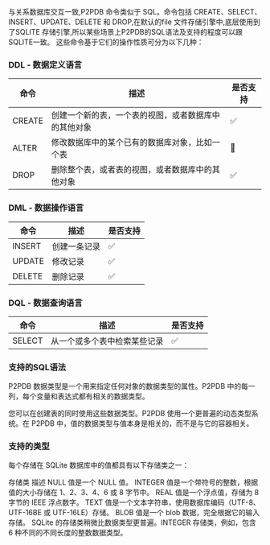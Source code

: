 
与关系数据库交互一致,P2PDB 命令类似于 SQL。命令包括 CREATE、SELECT、INSERT、UPDATE、DELETE 和 DROP,在默认的file 文件存储引擎中,底层使用到了SQLITE 存储引擎,所以某些场景上P2PDB的SQL语法及支持的程度可以跟SQLITE一致。
这些命令基于它们的操作性质可分为以下几种：

### DDL - 数据定义语言
命令|描述|是否支持
-|-|-
CREATE|创建一个新的表，一个表的视图，或者数据库中的其他对象|:white_check_mark:
ALTER|修改数据库中的某个已有的数据库对象，比如一个表|:black_square_button: 
DROP|删除整个表，或者表的视图，或者数据库中的其他对象|:white_check_mark:

### DML - 数据操作语言
命令|描述|是否支持
-|-|-
INSERT|创建一条记录|:white_check_mark:
UPDATE|修改记录|:white_check_mark:
DELETE|删除记录|:white_check_mark:


### DQL - 数据查询语言
命令|描述|是否支持
-|-|-
SELECT|从一个或多个表中检索某些记录|:white_check_mark:



### 支持的SQL语法

P2PDB 数据类型是一个用来指定任何对象的数据类型的属性。P2PDB 中的每一列，每个变量和表达式都有相关的数据类型。

您可以在创建表的同时使用这些数据类型。P2PDB 使用一个更普遍的动态类型系统。在 P2PDB 中，值的数据类型与值本身是相关的，而不是与它的容器相关。

### 支持的类型
每个存储在 SQLite 数据库中的值都具有以下存储类之一：

存储类	描述
NULL	值是一个 NULL 值。
INTEGER	值是一个带符号的整数，根据值的大小存储在 1、2、3、4、6 或 8 字节中。
REAL	值是一个浮点值，存储为 8 字节的 IEEE 浮点数字。
TEXT	值是一个文本字符串，使用数据库编码（UTF-8、UTF-16BE 或 UTF-16LE）存储。
BLOB	值是一个 blob 数据，完全根据它的输入存储。
SQLite 的存储类稍微比数据类型更普遍。INTEGER 存储类，例如，包含 6 种不同的不同长度的整数数据类型。